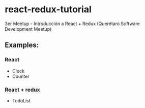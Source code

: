 # react-redux-tutorial
3er Meetup - Introducción a React + Redux (Querétaro Software Development Meetup)

## Examples:
### React
  - Clock
  - Counter 
### React + redux
  - TodoList
